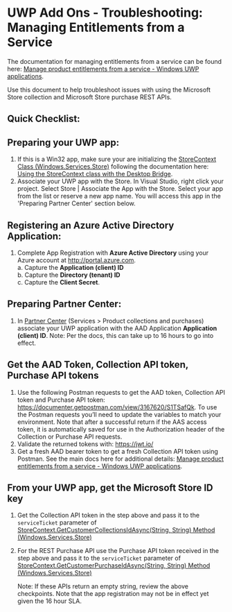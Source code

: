 # UWP Add Ons - Troubleshooting: Managing Entitlements from a Service

The documentation for managing entitlements from a service can be found here: [Manage product entitlements from a service - Windows UWP applications](https://docs.microsoft.com/en-us/windows/uwp/monetize/view-and-grant-products-from-a-service).

Use this document to help troubleshoot issues with using the Microsoft Store collection and Microsoft Store purchase REST APIs.

## Quick Checklist:  
## Preparing your UWP app: 
1. If this is a Win32 app, make sure your are initializing the [StoreContext Class (Windows.Services.Store)](https://docs.microsoft.com/en-us/uwp/api/windows.services.store.storecontext) following the documentation here: [Using the StoreContext class with the Desktop Bridge](https://docs.microsoft.com/en-us/windows/uwp/monetize/in-app-purchases-and-trials#using-the-storecontext-class-with-the-desktop-bridge).  
2. Associate your UWP app with the Store. In Visual Studio, right click your project. Select Store | Associate the App with the Store. Select your app from the list or reserve a new app name. You will access this app in the 'Preparing Partner Center' section below.

## Registering an Azure Active Directory Application:  
1.  Complete App Registration with **Azure Active Directory** using your Azure account at http://portal.azure.com.  
    a. Capture the **Application (client) ID**  
    b. Capture the **Directory (tenant) ID**  
    c. Capture the **Client Secret**.

## Preparing Partner Center:
1. In [Partner Center](https://dev.windows.com) (Services > Product collections and purchases) associate your UWP application with the AAD Application **Application (client) ID**.  Note: Per the docs, this can take up to 16 hours to go into effect.

## Get the AAD Token, Collection API token, Purchase API tokens

1. Use the following Postman requests to get the AAD token, Collection API token and Purchase API token: https://documenter.getpostman.com/view/3167620/S1TSafQk.  To use the Postman requests you’ll need to update the variables to match your environment. Note that after a successful return if the AAS access token, it is automatically saved for use in the Authorization header of the Collection or Purchase API requests. 
4. Validate the returned tokens with: https://jwt.io/  
5. Get a fresh AAD bearer token to get a fresh Collection API token using Postman. See the main docs here for additional details: [Manage product entitlements from a service - Windows UWP applications](https://docs.microsoft.com/en-us/windows/uwp/monetize/view-and-grant-products-from-a-service).


## From your UWP app, get the Microsoft Store ID key

1. Get the Collection API token in the step above and pass it to the ```serviceTicket``` parameter of [StoreContext.GetCustomerCollectionsIdAsync(String, String) Method (Windows.Services.Store)](https://docs.microsoft.com/en-us/uwp/api/windows.services.store.storecontext.getcustomercollectionsidasync)      
2. For the REST Purchase API use the Purchase API token received in the step above and pass it to the ```serviceTicket``` parameter of [StoreContext.GetCustomerPurchaseIdAsync(String, String) Method (Windows.Services.Store)](https://docs.microsoft.com/en-us/uwp/api/windows.services.store.storecontext.GetCustomerPurchaseIdAsync)  

    Note: If these APIs return an empty string, review the above checkpoints. Note that the app registration may not be in effect yet given the 16 hour SLA. 



  